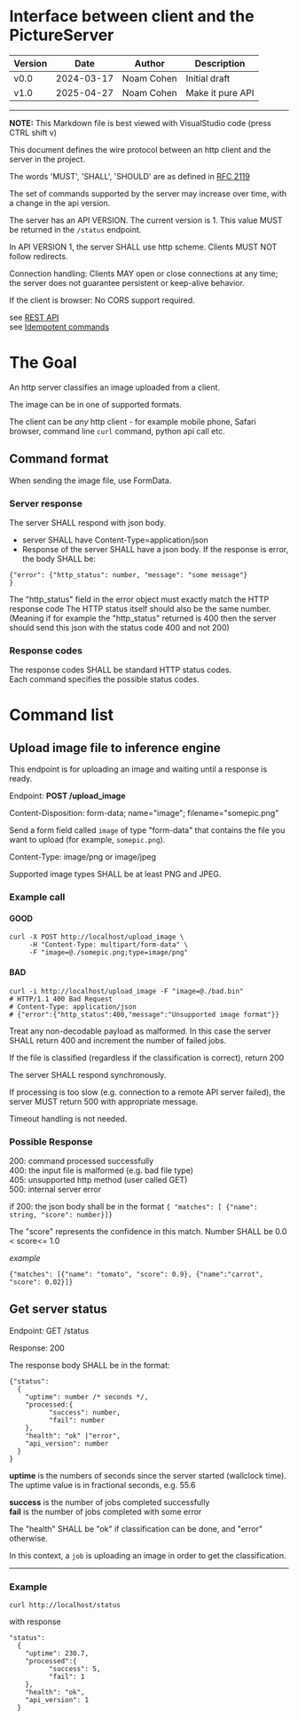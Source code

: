 # Interface between client and the PictureServer

| Version | Date       | Author | Description   |
|---------|------------|--------|---------------|
| v0.0    | 2024-03-17 | Noam Cohen | Initial draft |
| v1.0    | 2025-04-27 | Noam Cohen | Make it pure API|

<hr>

**NOTE:** This Markdown file is best viewed with VisualStudio code (press CTRL shift v)

This document defines the wire protocol between an http client and the server in the project.

The words 'MUST', 'SHALL', 'SHOULD' are as defined in [RFC 2119](https://www.rfc-editor.org/rfc/rfc2119)

The set of commands supported by the server may increase over time, with a change in the api version.

The server has an API VERSION. The current version is 1. This value MUST be returned in the `/status` endpoint.

In API VERSION 1, the server SHALL use http scheme. Clients MUST NOT follow redirects.

Connection handling: Clients MAY open or close connections at any time; the server does not guarantee persistent or keep-alive behavior.

If the client is browser: No CORS support required.

see [REST API](https://stackoverflow.blog/2020/03/02/best-practices-for-rest-api-design/)<br>
see [Idempotent commands](https://restfulapi.net/idempotent-rest-apis/)

# The Goal
An http server classifies an image uploaded from a client.

The image can be in one of supported formats.

The client can be *any* http client - for example mobile phone, Safari browser, command line `curl` command, python api call etc. 


## Command format

When sending the image file, use FormData.


### Server response
The server SHALL respond with json body.

 - server SHALL have Content-Type=application/json
 - Response of the server SHALL have a json body. If the response is error, the body SHALL be:
  ```
{"error": {"http_status": number, "message": "some message"}
}
```

The "http_status" field in the error object must exactly match the HTTP response code
The HTTP status itself should also be the same number. (Meaning if for example the "http_status" returned is 400 then the server should send this json with the status code 400 and not 200)


### Response codes
The response codes SHALL be standard HTTP status codes. <br>
Each command specifies the possible status codes.

# Command list 

## Upload image file to inference engine

This endpoint is for uploading an image and waiting until a response is ready.


Endpoint: **POST /upload_image**

Content-Disposition: form-data; name="image"; filename="somepic.png"

Send a form field called `image` of type "form-data" that contains the file you want to upload (for example, `somepic.png`).

Content-Type: image/png    or image/jpeg

Supported image types SHALL be at least PNG and JPEG. 

### Example call
#### GOOD
```
curl -X POST http://localhost/upload_image \
     -H "Content-Type: multipart/form-data" \
     -F "image=@./somepic.png;type=image/png"

```
#### BAD
```
curl -i http://localhost/upload_image -F "image=@./bad.bin"
# HTTP/1.1 400 Bad Request
# Content-Type: application/json
# {"error":{"http_status":400,"message":"Unsupported image format"}}
```

Treat any non-decodable payload as malformed. In this case the server SHALL return 400 and increment the number of failed jobs.

If the file is classified (regardless if the classification is correct), return 200

The server SHALL respond synchronously.

If processing is too slow (e.g. connection to a remote API server failed), the server MUST return 500 with appropriate message.

Timeout handling is not needed.


### Possible Response
200: command processed successfully <br>
400: the input file is malformed (e.g. bad file type)<br>
405: unsupported http method (user called GET)<br>
500: internal server error   <br>

if 200: the json body shall be in the format `{ "matches": [ {"name": string, "score": number}]}`

The "score" represents the confidence in this match. Number SHALL be  0.0 \< score\<= 1.0

*example* 
```
{"matches": [{"name": "tomato", "score": 0.9}, {"name":"carrot", "score": 0.02}]}
```


## Get server status
Endpoint: GET /status <br>


Response: 200

The response body SHALL be in the format:
```
{"status":
  {
    "uptime": number /* seconds */,
    "processed:{
          "success": number,
          "fail": number
    },
    "health": "ok" |"error",
    "api_version": number
  }
}
```


**uptime** is the numbers of seconds since the server started (wallclock time). <br>
The uptime value is in fractional seconds, e.g. 55.6

**success** is the number of jobs completed successfully<br>
**fail** is the number of jobs completed with some error <br>

The "health" SHALL be "ok" if classification can be done, and "error" otherwise.

In this context, a `job` is uploading an image in order to get the classification.
<hr>

### Example
`curl http://localhost/status`

with response
```
"status":
  {
    "uptime": 230.7,
    "processed":{
          "success": 5,
          "fail": 1
    },
    "health": "ok",
    "api_version": 1
  }
```